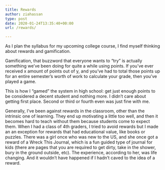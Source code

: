 ```yaml
---
title: Rewards
author: ziahassan
type: post
date: 2020-01-24T13:35:40+00:00
url: /rewards/

---
```

As I plan the syllabus for my upcoming college course, I find myself thinking about rewards and gamification. 

Gamification, that buzzword that everyone wants to “try” is actually something we’ve been doing for quite a while using points. If you’ve ever received x amount of points out of y, and you’ve had to total those points up for an entire semester’s worth of work to calculate your grade, then you’ve played a game.

This is how I “gamed” the system in high school: get just enough points to be considered a decent student and nothing more. I didn’t care about getting first place. Second or third or fourth even was just fine with me.

Generally, I’ve been against rewards in the classroom, other than the intrinsic one of learning. They end up motivating a little too well, and then it becomes hard to teach without them because students come to expect them. When I had a class of 4th graders, I tried to avoid rewards but I made an an exception for rewards that had educational value, like books or puzzles. There was a girl once who was new to the US, and she once got a reward of a Wreck This Journal, which is a fun guided type of journal for kids (there are pages that you are required to get dirty, take in the shower, bury in the ground outside, etc). The experience, according to her, was life changing. And it wouldn’t have happened if I hadn’t caved to the idea of a reward.